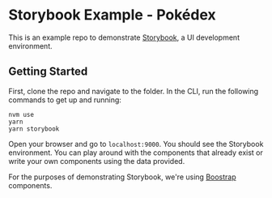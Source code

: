 # Storybook Example - Pokédex
This is an example repo to demonstrate [Storybook](https://storybook.js.org/), a UI development environment.
## Getting Started
First, clone the repo and navigate to the folder. In the CLI, run the following commands to get up and running:
```
nvm use
yarn
yarn storybook
```
Open your browser and go to `localhost:9000`. You should see the Storybook environment. You can play around with the components that already exist or write your own components using the data provided.

For the purposes of demonstrating Storybook, we're using [Boostrap](https://react-bootstrap.github.io/) components.